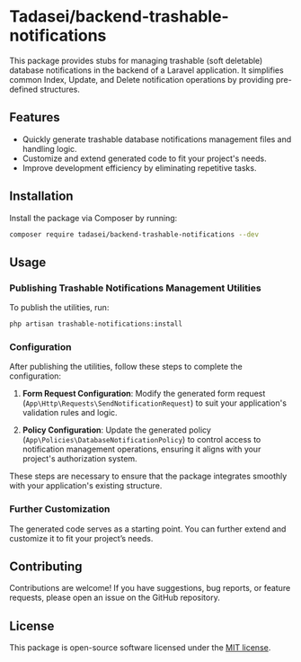 
# Tadasei/backend-trashable-notifications

This package provides stubs for managing trashable (soft deletable) database notifications in the backend of a Laravel application. It simplifies common Index, Update, and Delete notification operations by providing pre-defined structures.

## Features

- Quickly generate trashable database notifications management files and handling logic.
- Customize and extend generated code to fit your project's needs.
- Improve development efficiency by eliminating repetitive tasks.

## Installation

Install the package via Composer by running:

```bash
composer require tadasei/backend-trashable-notifications --dev
```

## Usage

### Publishing Trashable Notifications Management Utilities

To publish the utilities, run:

```bash
php artisan trashable-notifications:install
```

### Configuration

After publishing the utilities, follow these steps to complete the configuration:

1. **Form Request Configuration**: 
   Modify the generated form request (`App\Http\Requests\SendNotificationRequest`) to suit your application's validation rules and logic.

2. **Policy Configuration**: 
   Update the generated policy (`App\Policies\DatabaseNotificationPolicy`) to control access to notification management operations, ensuring it aligns with your project's authorization system.

These steps are necessary to ensure that the package integrates smoothly with your application's existing structure.

### Further Customization

The generated code serves as a starting point. You can further extend and customize it to fit your project’s needs.

## Contributing

Contributions are welcome! If you have suggestions, bug reports, or feature requests, please open an issue on the GitHub repository.

## License

This package is open-source software licensed under the [MIT license](LICENSE).
